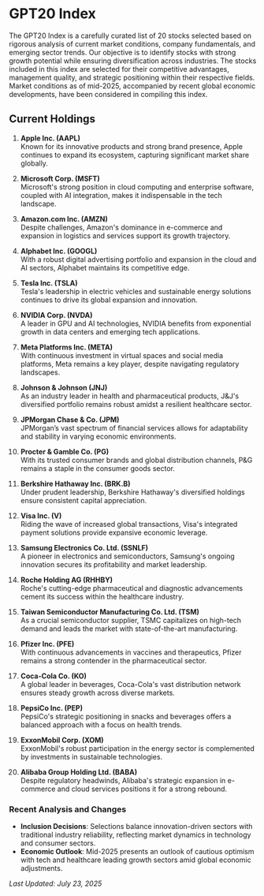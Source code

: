 # GPT20 Index

The GPT20 Index is a carefully curated list of 20 stocks selected based on rigorous analysis of current market conditions, company fundamentals, and emerging sector trends. Our objective is to identify stocks with strong growth potential while ensuring diversification across industries. The stocks included in this index are selected for their competitive advantages, management quality, and strategic positioning within their respective fields. Market conditions as of mid-2025, accompanied by recent global economic developments, have been considered in compiling this index.

## Current Holdings

1. **Apple Inc. (AAPL)**  
   Known for its innovative products and strong brand presence, Apple continues to expand its ecosystem, capturing significant market share globally.

2. **Microsoft Corp. (MSFT)**  
   Microsoft's strong position in cloud computing and enterprise software, coupled with AI integration, makes it indispensable in the tech landscape.

3. **Amazon.com Inc. (AMZN)**  
   Despite challenges, Amazon's dominance in e-commerce and expansion in logistics and services support its growth trajectory.

4. **Alphabet Inc. (GOOGL)**  
   With a robust digital advertising portfolio and expansion in the cloud and AI sectors, Alphabet maintains its competitive edge.

5. **Tesla Inc. (TSLA)**  
   Tesla's leadership in electric vehicles and sustainable energy solutions continues to drive its global expansion and innovation.

6. **NVIDIA Corp. (NVDA)**  
   A leader in GPU and AI technologies, NVIDIA benefits from exponential growth in data centers and emerging tech applications.

7. **Meta Platforms Inc. (META)**  
   With continuous investment in virtual spaces and social media platforms, Meta remains a key player, despite navigating regulatory landscapes.

8. **Johnson & Johnson (JNJ)**  
   As an industry leader in health and pharmaceutical products, J&J's diversified portfolio remains robust amidst a resilient healthcare sector.

9. **JPMorgan Chase & Co. (JPM)**  
   JPMorgan’s vast spectrum of financial services allows for adaptability and stability in varying economic environments.

10. **Procter & Gamble Co. (PG)**  
    With its trusted consumer brands and global distribution channels, P&G remains a staple in the consumer goods sector.

11. **Berkshire Hathaway Inc. (BRK.B)**  
    Under prudent leadership, Berkshire Hathaway's diversified holdings ensure consistent capital appreciation.

12. **Visa Inc. (V)**  
    Riding the wave of increased global transactions, Visa's integrated payment solutions provide expansive economic leverage.

13. **Samsung Electronics Co. Ltd. (SSNLF)**  
    A pioneer in electronics and semiconductors, Samsung's ongoing innovation secures its profitability and market leadership.

14. **Roche Holding AG (RHHBY)**  
    Roche's cutting-edge pharmaceutical and diagnostic advancements cement its success within the healthcare industry.

15. **Taiwan Semiconductor Manufacturing Co. Ltd. (TSM)**  
    As a crucial semiconductor supplier, TSMC capitalizes on high-tech demand and leads the market with state-of-the-art manufacturing.

16. **Pfizer Inc. (PFE)**  
    With continuous advancements in vaccines and therapeutics, Pfizer remains a strong contender in the pharmaceutical sector.

17. **Coca-Cola Co. (KO)**  
    A global leader in beverages, Coca-Cola's vast distribution network ensures steady growth across diverse markets.

18. **PepsiCo Inc. (PEP)**  
    PepsiCo's strategic positioning in snacks and beverages offers a balanced approach with a focus on health trends.

19. **ExxonMobil Corp. (XOM)**  
    ExxonMobil's robust participation in the energy sector is complemented by investments in sustainable technologies.

20. **Alibaba Group Holding Ltd. (BABA)**  
    Despite regulatory headwinds, Alibaba's strategic expansion in e-commerce and cloud services positions it for a strong rebound.

### Recent Analysis and Changes
- **Inclusion Decisions**: Selections balance innovation-driven sectors with traditional industry reliability, reflecting market dynamics in technology and consumer sectors.
- **Economic Outlook**: Mid-2025 presents an outlook of cautious optimism with tech and healthcare leading growth sectors amid global economic adjustments.

_Last Updated: July 23, 2025_
